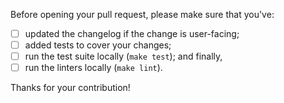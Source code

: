 Before opening your pull request, please make sure that you've:

- [ ] updated the changelog if the change is user-facing;
- [ ] added tests to cover your changes;
- [ ] run the test suite locally (`make test`); and finally,
- [ ] run the linters locally (`make lint`).

Thanks for your contribution!

